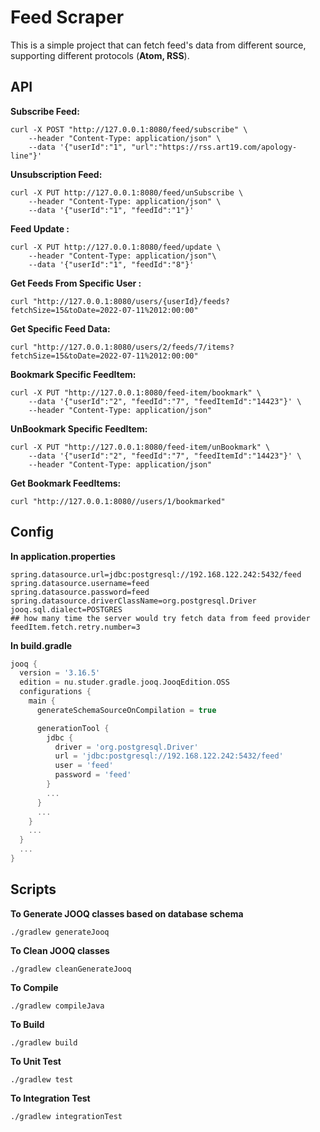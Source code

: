 # Feed Scraper

This is a simple project that can fetch feed's data from different source, supporting different protocols (**Atom, RSS**).

## API
**Subscribe Feed:**
```shell  
curl -X POST "http://127.0.0.1:8080/feed/subscribe" \
	--header "Content-Type: application/json" \
	--data '{"userId":"1", "url":"https://rss.art19.com/apology-line"}'
```
**Unsubscription Feed:**
```shell  
curl -X PUT http://127.0.0.1:8080/feed/unSubscribe \
  	--header "Content-Type: application/json" \
	--data '{"userId":"1", "feedId":"1"}'	  
```
**Feed Update :**
```shell  
curl -X PUT http://127.0.0.1:8080/feed/update \  
	--header "Content-Type: application/json"\
	--data '{"userId":"1", "feedId":"8"}'
```

**Get Feeds From Specific User :**
```shell
curl "http://127.0.0.1:8080/users/{userId}/feeds?fetchSize=15&toDate=2022-07-11%2012:00:00"
```
**Get Specific Feed Data:**
```shell
curl "http://127.0.0.1:8080/users/2/feeds/7/items?fetchSize=15&toDate=2022-07-11%2012:00:00"
```
**Bookmark Specific FeedItem:**
```shell  
curl -X PUT "http://127.0.0.1:8080/feed-item/bookmark" \
	--data '{"userId":"2", "feedId":"7", "feedItemId":"14423"}' \
	--header "Content-Type: application/json"
```
**UnBookmark Specific FeedItem:**
```shell
curl -X PUT "http://127.0.0.1:8080/feed-item/unBookmark" \
	--data '{"userId":"2", "feedId":"7", "feedItemId":"14423"}' \
	--header "Content-Type: application/json"
```
**Get Bookmark FeedItems:**
```shell
curl "http://127.0.0.1:8080//users/1/bookmarked"
```

## Config
**In application.properties**
```properties
spring.datasource.url=jdbc:postgresql://192.168.122.242:5432/feed  
spring.datasource.username=feed  
spring.datasource.password=feed  
spring.datasource.driverClassName=org.postgresql.Driver  
jooq.sql.dialect=POSTGRES
## how many time the server would try fetch data from feed provider  
feedItem.fetch.retry.number=3
```
**In build.gradle**
```groovy
jooq {
  version = '3.16.5'
  edition = nu.studer.gradle.jooq.JooqEdition.OSS
  configurations {
    main {
      generateSchemaSourceOnCompilation = true

      generationTool {
        jdbc {
          driver = 'org.postgresql.Driver'
          url = 'jdbc:postgresql://192.168.122.242:5432/feed'
          user = 'feed'
          password = 'feed'
        }
        ...
      }
      ...
    }
    ...
  }
  ...
}
```



## Scripts
**To Generate JOOQ classes based on database schema**
```shell
./gradlew generateJooq
```
**To Clean JOOQ classes**
```shell
./gradlew cleanGenerateJooq
```

**To Compile**
```shell
./gradlew compileJava
```
**To Build**
```shell
./gradlew build
```
**To Unit Test**
```shell
./gradlew test
```
**To Integration Test**
```shell
./gradlew integrationTest
```


